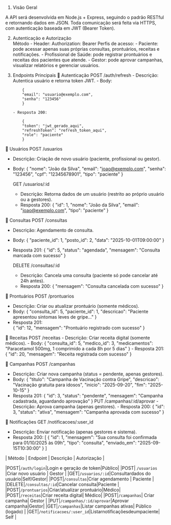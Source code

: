 1. Visão Geral

A API será desenvolvida em Node.js + Express, seguindo o padrão RESTful e retornando dados em JSON.
Toda comunicação será feita via HTTPS, com autenticação baseada em JWT (Bearer Token).

2.  Autenticação e Autorização  
    Método - Header:
    Authorization: Bearer <token>
    Perfis de acesso: - Paciente: pode acessar apenas suas próprias consultas, prontuários, receitas e notificações. - Profissional de Saúde: pode registrar prontuários e receitas dos pacientes que atende. - Gestor: pode aprovar campanhas, visualizar relatórios e gerenciar usuários.

3.  Endpoints Principais
    🔑 Autenticação
    POST /auth/refresh - Descrição: Autentica usuário e retorna token JWT. - Body:

            {
            "email": "usuario@exemplo.com",
            "senha": "123456"
            }

        - Resposta 200:

            {
            "token": "jwt_gerado_aqui",
            "refreshToken": "refresh_token_aqui",
            "role": "paciente"
            }

👤 Usuários
POST /usuarios

- Descrição: Criação de novo usuário (paciente, profissional ou gestor).
- Body:
  {
  "nome": "João da Silva",
  "email": "joao@exemplo.com",
  "senha": "123456",
  "cpf": "12345678901",
  "tipo": "paciente"
  }


    GET /usuarios/:id
    - Descrição: Retorna dados de um usuário (restrito ao próprio usuário ou a gestores).
    - Resposta 200:
            {
        "id": 1,
        "nome": "João da Silva",
        "email": "joao@exemplo.com",
        "tipo": "paciente"
        }

📅 Consultas
POST /consultas

- Descrição: Agendamento de consulta.
- Body:
  {
  "paciente_id": 1,
  "posto_id": 2,
  "data": "2025-10-01T09:00:00"
  }
- Resposta 201:
  {
  "id": 5,
  "status": "agendada",
  "mensagem": "Consulta marcada com sucesso"
  }

  DELETE /consultas/:id

  - Descrição: Cancela uma consulta (paciente só pode cancelar até 24h antes).
  - Resposta 200:
    {
    "mensagem": "Consulta cancelada com sucesso"
    }

📝 Prontuários
POST /prontuarios

- Descrição: Criar ou atualizar prontuário (somente médicos).
- Body:
  {
  "consulta_id": 5,
  "paciente_id": 1,
  "descricao": "Paciente apresentou sintomas leves de gripe..."
  }
- Resposta 201:  
   {
  "id": 12,
  "mensagem": "Prontuário registrado com sucesso"
  }

💊 Receitas
POST /receitas - Descrição: Criar receita digital (somente médicos). - Body:
{
"consulta_id": 5,
"medico_id": 3,
"medicamentos": "Paracetamol 500mg, 1 comprimido a cada 8h por 5 dias"
} - Resposta 201:
{
"id": 20,
"mensagem": "Receita registrada com sucesso"
}

📢 Campanhas
POST /campanhas

- Descrição: Criar nova campanha (status = pendente, apenas gestores).
- Body:
  {
  "titulo": "Campanha de Vacinação contra Gripe",
  "descricao": "Vacinação gratuita para idosos",
  "inicio": "2025-09-20",
  "fim": "2025-10-15"
  }
- Resposta 201:
  {
  "id": 3,
  "status": "pendente",
  "mensagem": "Campanha cadastrada, aguardando aprovação"
  }
  PUT /campanhas/:id/aprovar - Descrição: Aprova campanha (apenas gestores). - Resposta 200:
  {
  "id": 3,
  "status": "ativa",
  "mensagem": "Campanha aprovada com sucesso"
  }

🔔 Notificações
GET /notificacoes/:user_id

- Descrição: Enviar notificação (apenas gestores e sistema).
- Resposta 200:
  [
  {
  "id": 1,
  "mensagem": "Sua consulta foi confirmada para 01/10/2025 às 09h",
  "tipo": "consulta",
  "enviado_em": "2025-09-15T10:30:00"
  }
  ]

| Método | Endpoint | Descrição | Autorização |

|POST|`/auth/login`|Login e geração de token|Público|
|POST| `/usuarios` |Criar novo usuário | Gestor |
|GET|`/usuarios/:id`|Consultardados do usuário|Self/Gestor|
|POST|`/consultas`|Criar agendamento | Paciente |
|DELETE|`/consultas/:id`|Cancelar consulta|Paciente |
|POST|`/prontuarios`|Criar/atualizar prontuário|Médico|
|POST|`/receitas`|Criar receita digital| Médico|
|POST|`/campanhas`| Criar campanha| Gestor |
|PUT|`/campanhas/:id/aprovar`|Aprovar campanha|Gestor|
|GET|`/campanhas`|Listar campanhas ativas| Público (logado) |
|GET|`/notificacoes/:user_id`|Listarnotificaçõesdeumpaciente| Self |
